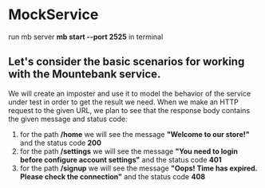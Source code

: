 # MockService

run mb server **mb start --port 2525** in terminal

## Let's consider the basic scenarios for working with the Mountebank service. 
We will create an imposter and use it to model the behavior of the service under test in order to get the result we need.
When we make an HTTP request to the given URL, we plan to see that the response body contains the given message and status code:
1. for the path **/home** we will see the message **"Welcome to our store!"** and the status code **200**
2. for the path **/settings** we will see the message **"You need to login before configure account settings"** and the status code **401**
3. for the path **/signup** we will see the message **"Oops! Time has expired. Please check the connection"** and the status code **408**
